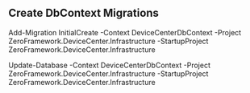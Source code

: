 ﻿
## Create DbContext Migrations

Add-Migration InitialCreate -Context DeviceCenterDbContext -Project ZeroFramework.DeviceCenter.Infrastructure -StartupProject ZeroFramework.DeviceCenter.Infrastructure

Update-Database -Context DeviceCenterDbContext -Project ZeroFramework.DeviceCenter.Infrastructure -StartupProject ZeroFramework.DeviceCenter.Infrastructure

